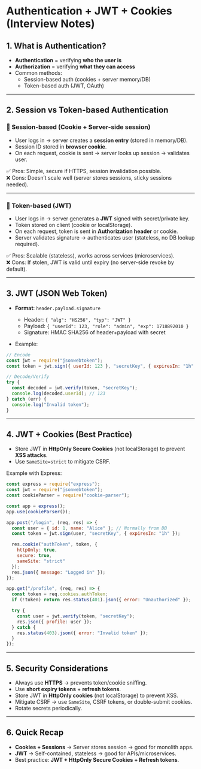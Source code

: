 
# Authentication + JWT + Cookies (Interview Notes)

## 1. What is Authentication?
- **Authentication** = verifying **who the user is**  
- **Authorization** = verifying **what they can access**  
- Common methods:  
  - Session-based auth (cookies + server memory/DB)  
  - Token-based auth (JWT, OAuth)  

---

## 2. Session vs Token-based Authentication

### 🔹 Session-based (Cookie + Server-side session)
- User logs in → server creates a **session entry** (stored in memory/DB).  
- Session ID stored in **browser cookie**.  
- On each request, cookie is sent → server looks up session → validates user.  

✅ Pros: Simple, secure if HTTPS, session invalidation possible.  
❌ Cons: Doesn’t scale well (server stores sessions, sticky sessions needed).  

---

### 🔹 Token-based (JWT)
- User logs in → server generates a **JWT** signed with secret/private key.  
- Token stored on client (cookie or localStorage).  
- On each request, token is sent in **Authorization header** or cookie.  
- Server validates signature → authenticates user (stateless, no DB lookup required).  

✅ Pros: Scalable (stateless), works across services (microservices).  
❌ Cons: If stolen, JWT is valid until expiry (no server-side revoke by default).  

---

## 3. JWT (JSON Web Token)

- **Format**: `header.payload.signature`  
  - Header: `{ "alg": "HS256", "typ": "JWT" }`  
  - Payload: `{ "userId": 123, "role": "admin", "exp": 1718892010 }`  
  - Signature: HMAC SHA256 of header+payload with secret  

- Example:
```js
// Encode
const jwt = require("jsonwebtoken");
const token = jwt.sign({ userId: 123 }, "secretKey", { expiresIn: "1h" });

// Decode/Verify
try {
  const decoded = jwt.verify(token, "secretKey");
  console.log(decoded.userId); // 123
} catch (err) {
  console.log("Invalid token");
}
```

---

## 4. JWT + Cookies (Best Practice)

- Store JWT in **HttpOnly Secure Cookies** (not localStorage) to prevent **XSS attacks**.  
- Use `SameSite=strict` to mitigate CSRF.  

Example with Express:
```js
const express = require("express");
const jwt = require("jsonwebtoken");
const cookieParser = require("cookie-parser");

const app = express();
app.use(cookieParser());

app.post("/login", (req, res) => {
  const user = { id: 1, name: "Alice" }; // Normally from DB
  const token = jwt.sign(user, "secretKey", { expiresIn: "1h" });

  res.cookie("authToken", token, {
    httpOnly: true,
    secure: true,
    sameSite: "strict"
  });
  res.json({ message: "Logged in" });
});

app.get("/profile", (req, res) => {
  const token = req.cookies.authToken;
  if (!token) return res.status(401).json({ error: "Unauthorized" });

  try {
    const user = jwt.verify(token, "secretKey");
    res.json({ profile: user });
  } catch {
    res.status(403).json({ error: "Invalid token" });
  }
});
```

---

## 5. Security Considerations
- Always use **HTTPS** → prevents token/cookie sniffing.  
- Use **short expiry tokens** + **refresh tokens**.  
- Store JWT in **HttpOnly cookies** (not localStorage) to prevent XSS.  
- Mitigate CSRF → use `SameSite`, CSRF tokens, or double-submit cookies.  
- Rotate secrets periodically.  

---

## 6. Quick Recap
- **Cookies + Sessions** → Server stores session → good for monolith apps.  
- **JWT** → Self-contained, stateless → good for APIs/microservices.  
- Best practice: **JWT + HttpOnly Secure Cookies + Refresh tokens**.  
